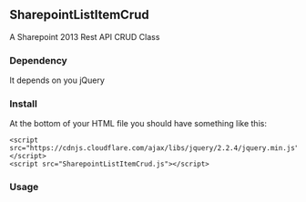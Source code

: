 ## SharepointListItemCrud
A Sharepoint 2013 Rest API CRUD Class

### Dependency
It depends on you jQuery

### Install
At the bottom of your HTML file you should have something like this:

```
<script src="https://cdnjs.cloudflare.com/ajax/libs/jquery/2.2.4/jquery.min.js"></script>
<script src="SharepointListItemCrud.js"></script>
```
### Usage

